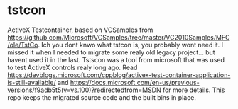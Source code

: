 # tstcon

ActiveX Testcontainer, based on VCSamples from <https://github.com/Microsoft/VCSamples/tree/master/VC2010Samples/MFC/ole/TstCo>. Ich you dont knwo what tstcon is, you probably wont need it. I missed it when I needed to migrate some realy old legacy project... but havent used it in the last. Tstscon was a tool from microsoft that was used to test ActiveX controls realy long ago. Read <https://devblogs.microsoft.com/cppblog/activex-test-container-application-is-still-available/> and <https://docs.microsoft.com/en-us/previous-versions/f9adb5t5(v=vs.100)?redirectedfrom=MSDN> for more details. This repo keeps the migrated source code and the built bins in place.
